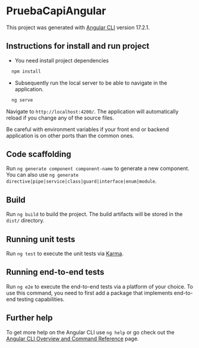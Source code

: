 # PruebaCapiAngular

This project was generated with [Angular CLI](https://github.com/angular/angular-cli) version 17.2.1.

## Instructions for install and run project
- You need install project dependencies
```bash
  npm install
```
- Subsequently run the local server to be able to navigate in the application.
```bash
  ng serve
```
Navigate to `http://localhost:4200/`. The application will automatically reload if you change any of the source files.

Be careful with environment variables if your front end or backend application is on other ports than the common ones.

## Code scaffolding

Run `ng generate component component-name` to generate a new component. You can also use `ng generate directive|pipe|service|class|guard|interface|enum|module`.

## Build

Run `ng build` to build the project. The build artifacts will be stored in the `dist/` directory.

## Running unit tests

Run `ng test` to execute the unit tests via [Karma](https://karma-runner.github.io).

## Running end-to-end tests

Run `ng e2e` to execute the end-to-end tests via a platform of your choice. To use this command, you need to first add a package that implements end-to-end testing capabilities.

## Further help

To get more help on the Angular CLI use `ng help` or go check out the [Angular CLI Overview and Command Reference](https://angular.io/cli) page.
